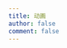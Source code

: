```yaml
---
title: 动画
author: false
comment: false
---
```


<SiteInfo
  name="第一季"
  desc="《擅长捉弄的高木同学》第一季"
  url="https://wiki.takagi3.cn/anime/S1.html"
	preview="https://pic.imgdb.cn/item/648c0e2c1ddac507cc2223e0.webp"
/>

<SiteInfo
  name="第二季"
  desc="《擅长捉弄的高木同学》第二季"
  url="https://wiki.takagi3.cn/anime/S2.html"
	preview="https://tse2-mm.cn.bing.net/th/id/OIP-C.6EN91D0swaREUOmitMJoBQAAAA?pid=ImgDet&rs=1"
/>

<SiteInfo
  name="第三季"
  desc="《擅长捉弄的高木同学》第三季"
  url="https://wiki.takagi3.cn/anime/S3.html"
	preview="https://pic.imgdb.cn/item/648c016a1ddac507cc00be53.webp"
/>

<SiteInfo
  name="剧场版"
  desc="《擅长捉弄的高木同学》剧场版"
  url="https://wiki.takagi3.cn/anime/Movie.html"
	preview="https://pic.imgdb.cn/item/648c01421ddac507cc0043ba.webp"
/>